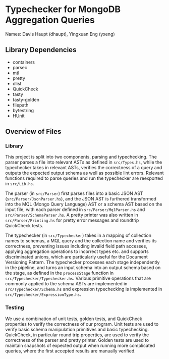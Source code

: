 # Typechecker for MongoDB Aggregation Queries

Names: Davis Haupt (dhaupt), Yingxuan Eng (yxeng)

## Library Dependencies

- containers
- parsec
- mtl
- pretty
- dlist
- QuickCheck
- tasty
- tasty-golden
- filepath
- bytestring
- HUnit

## Overview of Files

### Library

This project is split into two components, parsing and typechecking. The parser parses a file into relevant ASTs as defined in `src/Types.hs`, while the typechecker takes in relevant ASTs, verifies the correctness of a query and outputs the expected output schema as well as possible lint errors. Relevant functions required to parse queries and run the typechecker are reexported in `src/Lib.hs`.

The parser (in `src/Parser`) first parses files into a basic JSON AST (`src/Parser/JsonParser.hs`), and the JSON AST is furthered transformed into the MQL (Mongo Query Language) AST or a schema AST based on the input file, with each parser defined in `src/Parser/MqlParser.hs` and `src/Parser/SchemaParser.hs`. A pretty printer was also written in `src/Parser/Printing.hs` for pretty error messages and roundtrip QuickCheck tests.

The typechecker (in `src/Typechecker`) takes in a mapping of collection names to schemas, a MQL query and the collection name and verifies its correctness, preventing issues including invalid field path accesses, applying aggregation operations to incorrect types etc. and supports discriminated unions, which are particularly useful for the Document Versioning Pattern. The typechecker processes each stage independently in the pipeline, and turns an input schema into an output schema based on the stage, as defined in the `processStage` function in `src/Typechecker/Typechecker.hs`. Various primitive operations that are commonly applied to the schema ASTs are implemented in `src/Typechecker/Schema.hs` and expression typechecking is implemented in `src/Typechecker/ExpressionType.hs`.

### Testing

We use a combination of unit tests, golden tests, and QuickCheck properties to verify the correctness of our program. Unit tests are used to verify basic schema manipulation primitives and basic typechecking. QuickCheck, in particular round trip properties, are used to verify the correctness of the parser and pretty printer. Golden tests are used to maintain snapshots of expected output when running more complicated queries, where the first accepted results are manually verified.
